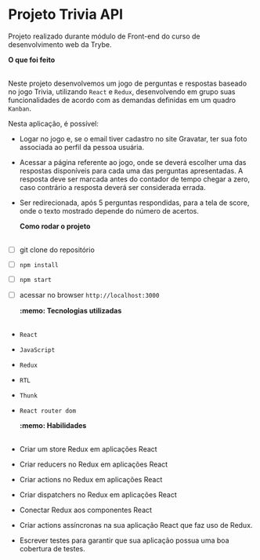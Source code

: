 # Projeto Trivia API

Projeto realizado durante módulo de Front-end do curso de desenvolvimento web da Trybe.


  <summary><strong>O que foi feito</strong></summary></br>

  Neste projeto desenvolvemos um jogo de perguntas e respostas baseado no jogo Trivia, utilizando `React` e `Redux`, desenvolvendo em grupo suas funcionalidades de acordo com as demandas definidas em um quadro `Kanban`.

Nesta aplicação, é possível:

- Logar no jogo e, se o email tiver cadastro no site Gravatar, ter sua foto associada ao perfil da pessoa usuária.
- Acessar a página referente ao jogo, onde se deverá escolher uma das respostas disponíveis para cada uma das perguntas apresentadas. A resposta deve ser marcada antes do contador de tempo chegar a zero, caso contrário a resposta deverá ser considerada errada.
- Ser redirecionada, após 5 perguntas respondidas, para a tela de score, onde o texto mostrado depende do número de acertos.


  <summary><strong>Como rodar o projeto</strong></summary></br>

- [ ] git clone do repositório
- [ ] `npm install`
- [ ] `npm start`
- [ ] acessar no browser `http://localhost:3000`


  <summary><strong>:memo: Tecnologias utilizadas</strong></summary><br />

- `React`
- `JavaScript`
- `Redux`
- `RTL`
- `Thunk`
- `React router dom`


  <summary><strong>:memo: Habilidades</strong></summary><br />

- Criar um store Redux em aplicações React
- Criar reducers no Redux em aplicações React
- Criar actions no Redux em aplicações React
- Criar dispatchers no Redux em aplicações React
- Conectar Redux aos componentes React
- Criar actions assíncronas na sua aplicação React que faz uso de Redux.
- Escrever testes para garantir que sua aplicação possua uma boa cobertura de testes.

